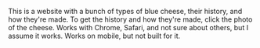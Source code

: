 This is a website with a bunch of types of blue cheese, their history, and how they're made.
To get the history and how they're made, click the photo of the cheese.
Works with Chrome, Safari, and not sure about others, but I assume it works.
Works on mobile, but not built for it.
